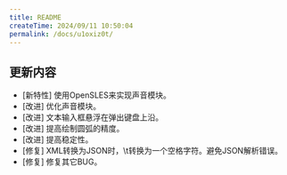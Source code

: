 ```yaml
---
title: README
createTime: 2024/09/11 10:50:04
permalink: /docs/u1oxiz0t/
---
```

## 更新内容

* [新特性] 使用OpenSLES来实现声音模块。
* [改进] 优化声音模块。
* [改进] 文本输入框悬浮在弹出键盘上沿。
* [改进] 提高绘制圆弧的精度。
* [改进] 提高稳定性。
* [修复] XML转换为JSON时，\t转换为一个空格字符。避免JSON解析错误。
* [修复] 修复其它BUG。